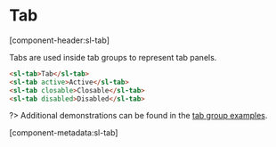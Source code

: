# Tab

[component-header:sl-tab]

Tabs are used inside tab groups to represent tab panels.

```html preview
<sl-tab>Tab</sl-tab>
<sl-tab active>Active</sl-tab>
<sl-tab closable>Closable</sl-tab>
<sl-tab disabled>Disabled</sl-tab>
```

?> Additional demonstrations can be found in the [tab group examples](/components/tab-group.md).

[component-metadata:sl-tab]
